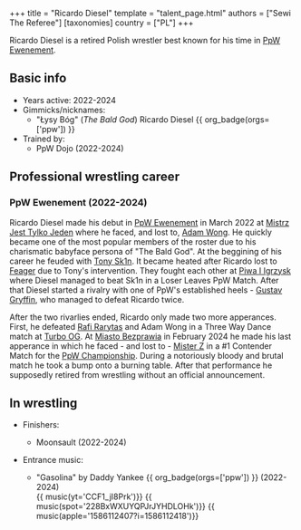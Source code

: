 +++
title = "Ricardo Diesel"
template = "talent_page.html"
authors = ["Sewi The Referee"]
[taxonomies]
country = ["PL"]
+++

Ricardo Diesel is a retired Polish wrestler best known for his time in [PpW Ewenement](@/o/ppw.md).

## Basic info

* Years active: 2022-2024
* Gimmicks/nicknames:
  - "Łysy Bóg" (_The Bald God_) Ricardo Diesel {{ org_badge(orgs=['ppw']) }}
* Trained by:
  - PpW Dojo (2022-2024)
 
## Professional wrestling career

### PpW Ewenement (2022-2024)

Ricardo Diesel made his debut in [PpW Ewenement](@/o/ppw.md) in March 2022 at [Mistrz Jest Tylko Jeden](@/e/ppw/2022-03-12-ppw-mistrz-jest-tylko-jeden.md) where he faced, and lost to, [Adam Wong](@/w/adam-wong.md). He quickly became one of the most popular members of the roster due to his charismatic babyface persona of "The Bald God". At the beggining of his career he feuded with [Tony Sk1n](@/w/tony-sk1n.md). It became heated after Ricardo lost to [Feager](@/w/feager.md) due to Tony's intervention. They fought each other at [Piwa I Igrzysk](@/e/ppw/2023-03-11-ppw-piwa-i-igrzysk.md) where Diesel managed to beat Sk1n in a Loser Leaves PpW Match. After that Diesel started a rivalry with one of PpW's established heels - [Gustav Gryffin](@/w/gustav-gryffin.md), who managed to defeat Ricardo twice. 

After the two rivarlies ended, Ricardo only made two more apperances. First, he defeated [Rafi Rarytas](@/w/rafi.md) and Adam Wong in a Three Way Dance match at [Turbo OG](@/e/ppw/2023-12-08-ppw-turbo-og.md). At [Miasto Bezprawia](@/e/ppw/2024-02-10-ppw-miasto-bezprawia.md) in February 2024 he made his last apperance in which he faced - and lost to - [Mister Z](@/w/mister-z.md) in a #1 Contender Match for the [PpW Championship](@/c/ppw-championship.md). During a notoriously bloody and brutal match he took a bump onto a burning table. After that performance he supposedly retired from wrestling without an official announcement.

## In wrestling

* Finishers:
  - Moonsault (2022-2024)

* Entrance music:
  - "Gasolina" by Daddy Yankee
 {{ org_badge(orgs=['ppw']) }} (2022-2024) <br>
 {{ music(yt='CCF1_jI8Prk')}}
 {{ music(spot='228BxWXUYQPJrJYHDLOHk')}}
 {{ music(apple='1586112407?i=1586112418')}}
